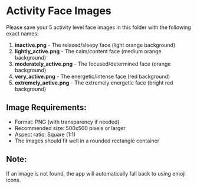 # Activity Face Images

Please save your 5 activity level face images in this folder with the following exact names:

1. **inactive.png** - The relaxed/sleepy face (light orange background)
2. **lightly_active.png** - The calm/content face (medium orange background)
3. **moderately_active.png** - The focused/determined face (orange background)
4. **very_active.png** - The energetic/intense face (red background)
5. **extremely_active.png** - The extremely energetic face (bright red background)

## Image Requirements:

- Format: PNG (with transparency if needed)
- Recommended size: 500x500 pixels or larger
- Aspect ratio: Square (1:1)
- The images should fit well in a rounded rectangle container

## Note:

If an image is not found, the app will automatically fall back to using emoji icons.
